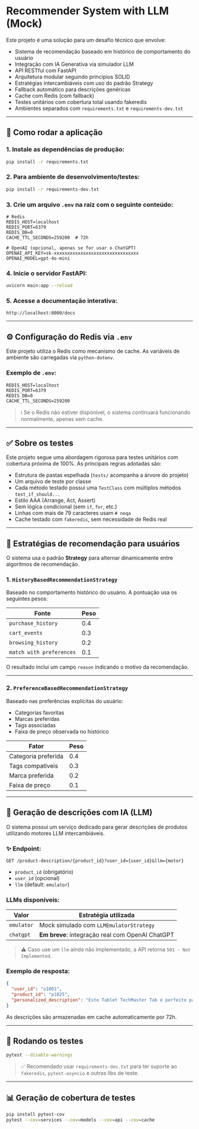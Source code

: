 # Recommender System with LLM (Mock)

Este projeto é uma solução para um desafio técnico que envolve:

- Sistema de recomendação baseado em histórico de comportamento do usuário
- Integração com IA Generativa via simulador LLM
- API RESTful com FastAPI
- Arquitetura modular seguindo princípios SOLID
- Estratégias intercambiáveis com uso do padrão Strategy
- Fallback automático para descrições genéricas
- Cache com Redis (com fallback)
- Testes unitários com cobertura total usando fakeredis
- Ambientes separados com `requirements.txt` e `requirements-dev.txt`

---

## 🚀 Como rodar a aplicação

### 1. Instale as dependências de produção:
```bash
pip install -r requirements.txt
```

### 2. Para ambiente de desenvolvimento/testes:
```bash
pip install -r requirements-dev.txt
```

### 3. Crie um arquivo `.env` na raiz com o seguinte conteúdo:
```dotenv
# Redis
REDIS_HOST=localhost
REDIS_PORT=6379
REDIS_DB=0
CACHE_TTL_SECONDS=259200  # 72h

# OpenAI (opcional, apenas se for usar o ChatGPT)
OPENAI_API_KEY=sk-xxxxxxxxxxxxxxxxxxxxxxxxxxxxxxxx
OPENAI_MODEL=gpt-4o-mini

```

### 4. Inicie o servidor FastAPI:
```bash
uvicorn main:app --reload
```

### 5. Acesse a documentação interativa:
```
http://localhost:8000/docs
```

---

## ⚙️ Configuração do Redis via `.env`

Este projeto utiliza o Redis como mecanismo de cache. As variáveis de ambiente são carregadas via `python-dotenv`.

### Exemplo de `.env`:
```dotenv
REDIS_HOST=localhost
REDIS_PORT=6379
REDIS_DB=0
CACHE_TTL_SECONDS=259200
```

> ℹ️ Se o Redis não estiver disponível, o sistema continuará funcionando normalmente, apenas sem cache.

---

## ✅ Sobre os testes

Este projeto segue uma abordagem rigorosa para testes unitários com cobertura próxima de 100%. As principais regras adotadas são:

- Estrutura de pastas espelhada (`tests/` acompanha a árvore do projeto)
- Um arquivo de teste por classe
- Cada método testado possui uma `TestClass` com múltiplos métodos `test_if_should...`
- Estilo AAA (Arrange, Act, Assert)
- Sem lógica condicional (sem `if`, `for`, etc.)
- Linhas com mais de 79 caracteres usam `# noqa`
- Cache testado com `fakeredis`, sem necessidade de Redis real

---

## 🧠 Estratégias de recomendação para usuários

O sistema usa o padrão **Strategy** para alternar dinamicamente entre algoritmos de recomendação.

### 1. `HistoryBasedRecommendationStrategy`

Baseado no comportamento histórico do usuário. A pontuação usa os seguintes pesos:

| Fonte                   | Peso |
|------------------------|------|
| `purchase_history`     | 0.4  |
| `cart_events`          | 0.3  |
| `browsing_history`     | 0.2  |
| `match with preferences` | 0.1 |

O resultado inclui um campo `reason` indicando o motivo da recomendação.

---

### 2. `PreferenceBasedRecommendationStrategy`

Baseado nas preferências explícitas do usuário:

- Categorias favoritas
- Marcas preferidas
- Tags associadas
- Faixa de preço observada no histórico

| Fator                  | Peso |
|------------------------|------|
| Categoria preferida    | 0.4  |
| Tags compatíveis       | 0.3  |
| Marca preferida        | 0.2  |
| Faixa de preço         | 0.1  |

---

## 🤖 Geração de descrições com IA (LLM)

O sistema possui um serviço dedicado para gerar descrições de produtos utilizando motores LLM intercambiáveis.

### ✨ Endpoint:

```
GET /product-description/{product_id}?user_id={user_id}&llm={motor}
```

- `product_id` (obrigatório)
- `user_id` (opcional)
- `llm` (default: `emulator`)

### LLMs disponíveis:

| Valor     | Estratégia utilizada                          |
|-----------|-----------------------------------------------|
| `emulator` | Mock simulado com `LLMEmulatorStrategy`       |
| `chatgpt`  | **Em breve**: integração real com OpenAI ChatGPT |

> ⚠️ Caso use um `llm` ainda não implementado, a API retorna `501 - Not Implemented`.

### Exemplo de resposta:

```json
{
  "user_id": "u1001",
  "product_id": "p1025",
  "personalized_description": "Este Tablet TechMaster Tab é perfeito para você que prioriza eletrônicos de qualidade..."
}
```

As descrições são armazenadas em cache automaticamente por 72h.

---

## 🧪 Rodando os testes

```bash
pytest --disable-warnings
```

> ✅ Recomendado usar `requirements-dev.txt` para ter suporte ao `fakeredis`, `pytest-asyncio` e outras libs de teste.

---

## 📊 Geração de cobertura de testes

```bash
pip install pytest-cov
pytest --cov=services --cov=models --cov=api --cov=cache
```
